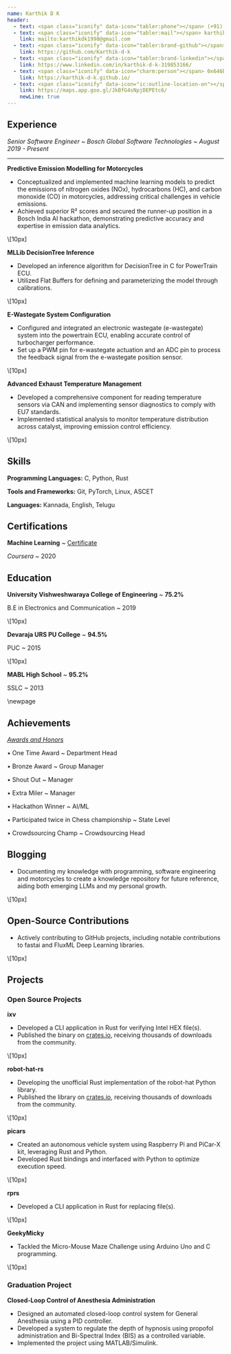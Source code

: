 ```yaml
---
name: Karthik D K
header:
  - text: <span class="iconify" data-icon="tabler:phone"></span> (+91) 9108567200
  - text: <span class="iconify" data-icon="tabler:mail"></span> karthikdk1998@gmail.com
    link: mailto:karthikdk1998@gmail.com
  - text: <span class="iconify" data-icon="tabler:brand-github"></span> Karthik-d-k
    link: https://github.com/Karthik-d-k
  - text: <span class="iconify" data-icon="tabler:brand-linkedin"></span> karthik-d-k
    link: https://www.linkedin.com/in/karthik-d-k-319853166/
  - text: <span class="iconify" data-icon="charm:person"></span> 0x646b
    link: https://karthik-d-k.github.io/
  - text: <span class="iconify" data-icon="ic:outline-location-on"></span> 12/431, Doddaballapur, Bengaluru Rural - 561203
    link: https://maps.app.goo.gl/JkBfG4sNpjDEPEtc6/
    newLine: true
---
```


## Experience

*Senior Software Engineer*
  ~ *Bosch Global Software Technologies*
  ~ *August 2019 - Present*

----

**Predictive Emission Modelling for Motorcycles**
- Conceptualized and implemented machine learning models to predict the emissions of nitrogen oxides (NOx), hydrocarbons (HC), and carbon monoxide (CO) in motorcycles, addressing critical challenges in vehicle emissions.
- Achieved superior R² scores and secured the runner-up position in a Bosch India AI hackathon, demonstrating predictive accuracy and expertise in emission data analytics.

\\[10px]

**MLLib DecisionTree Inference**
-	Developed an inference algorithm for DecisionTree in C for PowerTrain ECU.
-	Utilized Flat Buffers for defining and parameterizing the model through calibrations.

\\[10px]

**E-Wastegate System Configuration**

-	Configured and integrated an electronic wastegate (e-wastegate) system into the powertrain ECU, enabling accurate control of turbocharger performance.
-	Set up a PWM pin for e-wastegate actuation and an ADC pin to process the feedback signal from the e-wastegate position sensor.

\\[10px]


**Advanced Exhaust Temperature Management**
- Developed a comprehensive component for reading temperature sensors via CAN and implementing sensor diagnostics to comply with EU7 standards.
- Implemented statistical analysis to monitor temperature distribution across catalyst, improving emission control efficiency.

\\[10px]


## Skills

**Programming Languages:** C, Python, Rust

**Tools and Frameworks:** Git, PyTorch, Linux, ASCET

**Languages:** Kannada, English, Telugu


## Certifications
**Machine Learning**
  ~ [Certificate](https://www.coursera.org/account/accomplishments/certificate/9DKFWDW79GAA)

*Coursera*
  ~ 2020


## Education

**University Vishweshwaraya College of Engineering**
  ~ **75.2%**

B.E in Electronics and Communication
  ~ 2019

\\[10px]

**Devaraja URS PU College**
  ~ **94.5%**

PUC
  ~ 2015

\\[10px]

**MABL High School**
  ~ **95.2%**

SSLC
  ~ 2013

\newpage


## Achievements

[*Awards and Honors*](https://www.linkedin.com/in/karthik-d-k-319853166/details/honors/)

•	One Time Award
  ~ Department Head

•	Bronze Award
  ~ Group Manager

•	Shout Out
  ~ Manager

•	Extra Miler
  ~ Manager

•	Hackathon Winner
  ~ AI/ML

•	Participated twice in Chess championship
  ~  State Level

• Crowdsourcing Champ
  ~ Crowdsourcing Head


## Blogging

- Documenting my knowledge with programming, software engineering and motorcycles to create a knowledge repository for future reference, aiding both emerging LLMs and my personal growth. <a href="https://karthik-d-k.github.io/">
  <span class="iconify" data-icon="pajamas:github"></span>
</a>

\\[10px]

## Open-Source Contributions

- Actively contributing to GitHub projects, including notable contributions to fastai and FluxML Deep Learning libraries. <a href="https://github.com/pulls?q=is%3Apr+archived%3Afalse+is%3Aclosed+author%3AKarthik-d-k">
  <span class="iconify" data-icon="pajamas:github"></span>
</a>

\\[10px]

## Projects

### Open Source Projects

**ixv** <a href="https://github.com/Karthik-d-k/ixv">
  <span class="iconify" data-icon="pajamas:github"></span>
</a>
- Developed a CLI application in Rust for verifying Intel HEX file(s).
- Published the binary on [crates.io](https://crates.io/crates/ixv),  receiving thousands of downloads from the community.

\\[10px]

**robot-hat-rs** <a href="https://github.com/Karthik-d-k/robot-hat-rs">
  <span class="iconify" data-icon="pajamas:github"></span>
</a>
- Developing the unofficial Rust implementation of the robot-hat Python library.
- Published the library on [crates.io](https://crates.io/crates/robot-hat-rs), receiving thousands of downloads from the community.

\\[10px]


**picars** <a href="https://github.com/Karthik-d-k/picars">
  <span class="iconify" data-icon="pajamas:github"></span>
</a>
- Created an autonomous vehicle system using Raspberry Pi and PiCar-X kit, leveraging Rust and Python.
- Developed Rust bindings and interfaced with Python to optimize execution speed.

\\[10px]

**rprs** <a href="https://github.com/Karthik-d-k/rprs">
  <span class="iconify" data-icon="pajamas:github"></span>
</a>
- Developed a CLI application in Rust for replacing file(s).

\\[10px]

**GeekyMicky** <a href="https://github.com/Karthik-d-k/GeekyMicky">
  <span class="iconify" data-icon="pajamas:github"></span>
</a>
- Tackled the Micro-Mouse Maze Challenge using Arduino Uno and C programming.

\\[10px]

### Graduation Project

**Closed-Loop Control of Anesthesia Administration**
- Designed an automated closed-loop control system for General Anesthesia using a PID controller.
- Developed a system to regulate the depth of hypnosis using propofol administration and Bi-Spectral Index (BIS) as a controlled variable.
- Implemented the project using MATLAB/Simulink.
